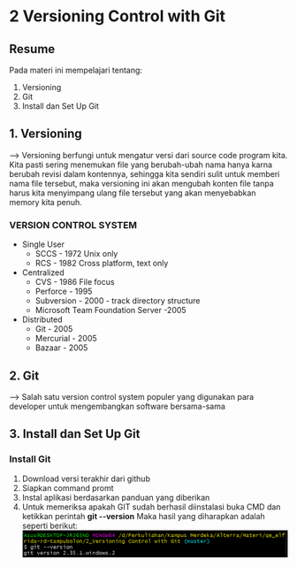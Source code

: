 # 2 Versioning Control with Git
## Resume
Pada materi ini mempelajari tentang:
1. Versioning
2. Git
3. Install dan Set Up Git

## 1. Versioning
--> Versioning berfungi untuk mengatur versi dari source code program kita. Kita pasti sering menemukan file yang berubah-ubah nama hanya karna berubah revisi dalam kontennya, sehingga kita sendiri sulit untuk memberi nama file tersebut, maka versioning ini akan mengubah konten file tanpa harus kita menyimpang ulang file tersebut yang akan menyebabkan memory kita penuh.

### VERSION CONTROL SYSTEM
* Single User 
  - SCCS - 1972 Unix only
  - RCS - 1982 Cross platform, text only
* Centralized
  - CVS - 1986 File focus
  - Perforce - 1995
  - Subversion - 2000 - track directory structure
  - Microsoft Team Foundation Server -2005
* Distributed 
  - Git - 2005
  - Mercurial - 2005
  - Bazaar - 2005

## 2. Git
--> Salah satu version control system populer yang digunakan para developer untuk mengembangkan software bersama-sama 

## 3. Install dan Set Up Git
### Install Git
1. Download versi terakhir dari github
2. Siapkan command promt
3. Instal aplikasi berdasarkan panduan yang diberikan
4. Untuk memeriksa apakah GIT sudah berhasil diinstalasi buka CMD dan ketikkan perintah **git --version**
   Maka hasil yang diharapkan adalah seperti berikut:
   ![Gambar git --version](https://github.com/elfrida123/qe_elfrida-rd-tampubolon/blob/master/2_Versioning%20Control%20with%20Git/screenshots/git%20--version.PNG)
